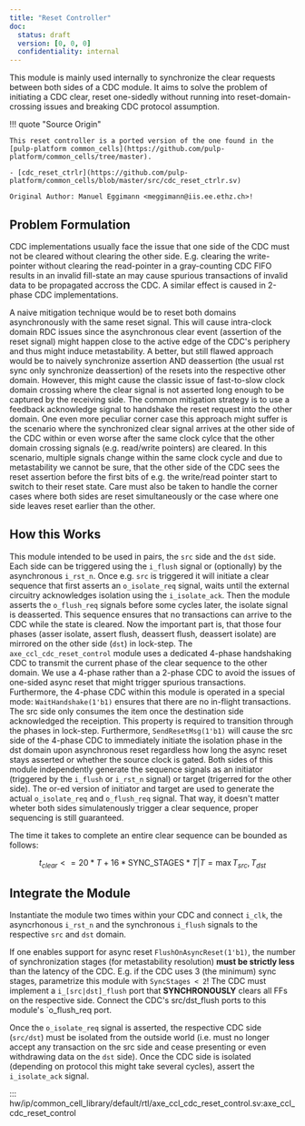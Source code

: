 ```yaml
---
title: "Reset Controller"
doc:
  status: draft
  version: [0, 0, 0]
  confidentiality: internal
---
```


This module is mainly used internally to synchronize the clear requests between both sides of a CDC module.
It aims to solve the problem of initiating a CDC clear, reset one-sidedly without running into reset-domain-crossing
issues and breaking CDC protocol assumption.

!!! quote "Source Origin"

    This reset controller is a ported version of the one found in the [pulp-platform common_cells](https://github.com/pulp-platform/common_cells/tree/master).

    - [cdc_reset_ctrlr](https://github.com/pulp-platform/common_cells/blob/master/src/cdc_reset_ctrlr.sv)

    Original Author: Manuel Eggimann <meggimann@iis.ee.ethz.ch>!


## Problem Formulation

CDC implementations usually face the issue that one side of the CDC must not be cleared without clearing the other side.
E.g. clearing the write-pointer without clearing the read-pointer in a gray-counting CDC FIFO results in an invalid
fill-state an may cause spurious transactions of invalid data to be propagated accross the CDC.  A similar effect is
caused in 2-phase CDC implementations.

A naive mitigation technique would be to reset both domains asynchronously with the same reset signal. This will cause
intra-clock domain RDC issues since the asynchronous clear event (assertion of the reset signal) might happen close to
the active edge of the CDC's periphery and thus might induce metastability.  A better, but still flawed approach would
be to naively synchronize assertion AND deassertion (the usual rst sync only synchronize deassertion) of the resets into
the respective other domain. However, this might cause the classic issue of fast-to-slow clock domain crossing where the
clear signal is not asserted long enough to be captured by the receiving side. The common mitigation strategy is to use
a feedback acknowledge signal to handshake the reset request into the other domain.  One even more peculiar corner case
this approach might suffer is the scenario where the synchronized clear signal arrives at the other side of the CDC
within or even worse after the same clock cylce that the other domain crossing signals (e.g. read/write pointers) are
cleared. In this scenario, multiple signals change within the same clock cycle and due to metastability we cannot be
sure, that the other side of the CDC sees the reset assertion before the first bits of e.g. the write/read pointer start
to switch to their reset state. Care must also be taken to handle the corner cases where both sides are reset
simultaneously or the case where one side leaves reset earlier than the other.


## How this Works

This module intended to be used in pairs, the `src` side and the `dst` side.  Each side can be triggered using the
`i_flush` signal or (optionally) by the asynchronous `i_rst_n`.  Once e.g. `src` is triggered it will initiate a clear
sequence that first asserts an `o_isolate_req` signal, waits until the external circuitry acknowledges isolation using
the `i_isolate_ack`. Then the module asserts the `o_flush_req` signals before some cycles later, the isolate signal is
deasserted.  This sequence ensures that no transactions can arrive to the CDC while the state is cleared.  Now the
important part is, that those four phases (asser isolate, assert flush, deassert flush, deassert isolate) are mirrored
on the other side (`dst`) in lock-step.  The `axe_ccl_cdc_reset_control` module uses a dedicated 4-phase handshaking CDC
to transmit the current phase of the clear sequence to the other domain.  We use a 4-phase rather than a 2-phase CDC to
avoid the issues of one-sided async reset that might trigger spurious transactions. Furthermore, the 4-phase CDC within
this module is operated in a special mode: `WaitHandshake(1'b1)` ensures that there are no in-flight transactions.
The src side only consumes the item once the destination side acknowledged the receiption.  This property is required to
transition through the phases in lock-step.  Furthermore, `SendResetMsg(1'b1)` will cause the src side of the 4-phase
CDC to immediately initiate the isolation phase in the dst domain upon asynchronous reset regardless how long the async
reset stays asserted or whether the source clock is gated.  Both sides of this module independently generate the
sequence signals as an initiator (triggered by the `i_flush` or `i_rst_n` signal) or target (trigerred for the other
side). The or-ed version of initiator and target are used to generate the actual `o_isolate_req` and
`o_flush_req` signal. That way, it doesn't matter wheter both sides simulatenously trigger a clear sequence, proper
sequencing is still guaranteed.

The time it takes to complete an entire clear sequence can be bounded as follows:

$$
t_{clear} <= 20*T+16*\text{SYNC_STAGES}*T | T=\max{T_{src}, T_{dst}}
$$

## Integrate the Module

Instantiate the module two times within your CDC and connect `i_clk`, the  asyncrhonous `i_rst_n` and the synchronous
`i_flush` signals to the respective `src` and `dst` domain.

If one enables support for async reset `FlushOnAsyncReset(1'b1)`, the number of synchronization stages (for metastability resolution) **must be strictly less** than the latency of the CDC. E.g. if the CDC uses 3 (the minimum) sync stages, parametrize this module with `SyncStages < 2`! The CDC must implement a `i_[src|dst]_flush` port that **SYNCHRONOUSLY** clears all FFs on the respective side. Connect the CDC's src/dst_flush ports to this module's `o_flush_req port.

Once the `o_isolate_req` signal is asserted, the respective CDC side (`src/dst`) must be isolated from the outside world
(i.e. must no longer accept any transaction on the src side and cease presenting or even withdrawing data on the `dst`
side).  Once the CDC side is isolated (depending on protocol this might take several cycles), assert the
`i_isolate_ack` signal.


::: hw/ip/common_cell_library/default/rtl/axe_ccl_cdc_reset_control.sv:axe_ccl_cdc_reset_control
